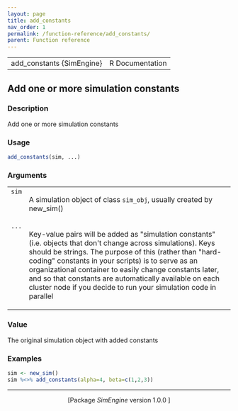 ```yaml
---
layout: page
title: add_constants 
nav_order: 1 
permalink: /function-reference/add_constants/
parent: Function reference
---
```



<table width="100%" summary="page for add_constants {SimEngine}"><tr><td>add_constants {SimEngine}</td><td style="text-align: right;">R Documentation</td></tr></table>

<h2>Add one or more simulation constants</h2>

<h3>Description</h3>

<p>Add one or more simulation constants
</p>


<h3>Usage</h3>

```R
add_constants(sim, ...)
```


<h3>Arguments</h3>

<table summary="R argblock">
<tr valign="top"><td><span style='font-family:&quot;SFMono-Regular&quot;,Menlo,Consolas,Monospace; font-size:0.85em'>sim</span></td>
<td>
<p>A simulation object of class <span style='font-family:&quot;SFMono-Regular&quot;,Menlo,Consolas,Monospace; font-size:0.85em'>sim_obj</span>, usually created by
new_sim()</p>
</td></tr>
<tr valign="top"><td><span style='font-family:&quot;SFMono-Regular&quot;,Menlo,Consolas,Monospace; font-size:0.85em'>...</span></td>
<td>
<p>Key-value pairs will be added as &quot;simulation constants&quot; (i.e.
objects that don't change across simulations). Keys should be strings.
The purpose of this (rather than &quot;hard-coding&quot; constants in your scripts)
is to serve as an organizational container to easily change constants
later, and so that constants are automatically available on each cluster
node if you decide to run your simulation code in parallel</p>
</td></tr>
</table>


<h3>Value</h3>

<p>The original simulation object with added constants
</p>


<h3>Examples</h3>

```R
sim <- new_sim()
sim %<>% add_constants(alpha=4, beta=c(1,2,3))
```

<hr /><div style="text-align: center;">[Package <em>SimEngine</em> version 1.0.0 ]</div>
